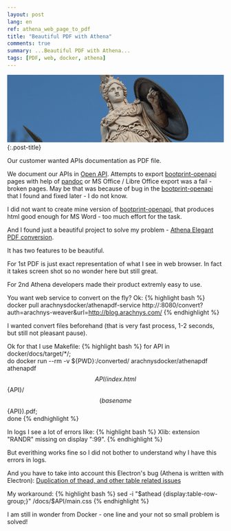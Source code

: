 ```yaml
---
layout: post
lang: en
ref: athena_web_page_to_pdf
title: "Beautiful PDF with Athena"
comments: true
summary: ...Beautiful PDF with Athena...
tags: [PDF, web, docker, athena]
---
```


![](/images/athena.png){:.post-title}

Our customer wanted APIs documentation as PDF file.

We document our APIs in [Open API](http://swagger.io/).
Attempts to export [bootprint-openapi](https://github.com/bootprint/bootprint-openapi) pages
with help of [pandoc](http://pandoc.org/)
or MS Office / Libre Office export was a fail - broken pages.
May be that was because of bug in the [bootprint-openapi](https://github.com/bootprint/bootprint-openapi)
that I found and fixed later - I do not know.

I did not want to create mine version of [bootprint-openapi](https://github.com/bootprint/bootprint-openapi),
that produces html good enough for MS Word - too much effort for the task.

And I found just a beautiful project to solve my problem - 
[Athena Elegant PDF conversion](http://www.athenapdf.com/).

It has two features to be beautiful.

For 1st PDF is just exact representation of what I see in web browser.
In fact it takes screen shot so no wonder here but still great.

For 2nd Athena developers made their product extremly easy to use.

You want web service to convert on the fly? Ok:
{% highlight bash %}
docker pull arachnysdocker/athenapdf-service
http://<docker-address>:8080/convert?auth=arachnys-weaver&url=http://blog.arachnys.com/
{% endhighlight %}

I wanted convert files beforehand (that is very fast process, 1-2 seconds, but still not pleasant pause).

Ok for that I use Makefile:
{% highlight bash %}
for API in docker/docs/target/*/; \
    do docker run --rm -v ${PWD}:/converted/ arachnysdocker/athenapdf athenapdf $${API}/index.html $${API}/$$(basename $${API}).pdf; \
done
{% endhighlight %}

In logs I see a lot of errors like:
{% highlight bash %}
Xlib:  extension "RANDR" missing on display ":99".
{% endhighlight %}

But everithing works fine so I did not bother to understand why I have this errors in logs.

And you have to take into account this Electron's bug (Athena is written with Electron):
[Duplication of thead, and other table related issues](https://github.com/arachnys/athenapdf/issues/68)

My workaround:
{% highlight bash %}
sed -i "\$athead {display:table-row-group;}" /docs/$API/main.css
{% endhighlight %}

I am still in wonder from Docker - one line and your not so small problem is solved!
